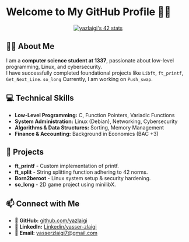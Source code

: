 # Welcome to My GitHub Profile :man_technologist:

<p align="center">
    <a href="https://github.com/oakoudad/badge42">
        <img src="https://badge.mediaplus.ma/binary/yazlaigi" alt="yazlaigi's 42 stats" />
    </a>
</p>

## :man_student: About Me
I am a **computer science student at 1337**, passionate about low-level programming, Linux, and cybersecurity.  
I have successfully completed foundational projects like `Libft`, `ft_printf`, `Get_Next_Line`. `so_long` 
Currently, I am working on `Push_swap`.

## :computer: Technical Skills
- **Low-Level Programming:** C, Function Pointers, Variadic Functions
- **System Administration:** Linux (Debian), Networking, Cybersecurity
- **Algorithms & Data Structures:** Sorting, Memory Management
- **Finance & Accounting:** Background in Economics (BAC +3)

## :rocket: Projects
- **ft_printf** - Custom implementation of printf.
- **ft_split** - String splitting function adhering to 42 norms.
- **Born2beroot** - Linux system setup & security hardening.
- **so_long** - 2D game project using minilibX.

## :mailbox: Connect with Me
- :small_blue_diamond: **GitHub:** [github.com/yazlaigi](https://github.com/yazlaigi)
- :small_blue_diamond: **LinkedIn:** [Linkedin/yasser-zlaigi](https://www.linkedin.com/in/yasser-zlaigi-879a24282/)
- :small_blue_diamond: **Email:** [yasserzlaigi7@gmail.com](mailto:yasserzlaigi7@gmail.com)
